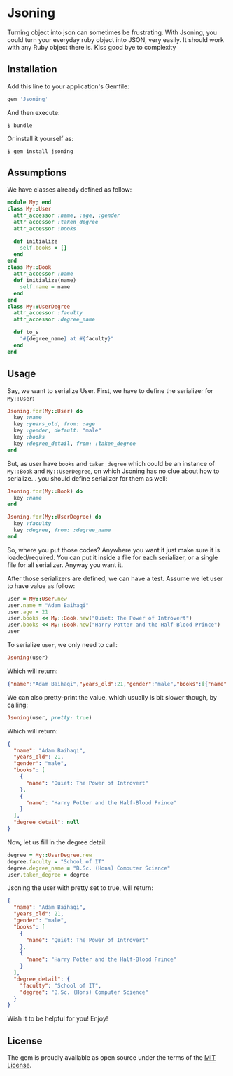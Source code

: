 # Jsoning

Turning object into json can sometimes be frustrating. With Jsoning, you could turn your
everyday ruby object into JSON, very easily. It should work with
any Ruby object there is. Kiss good bye to complexity

## Installation

Add this line to your application's Gemfile:

```ruby
gem 'Jsoning'
```

And then execute:

    $ bundle

Or install it yourself as:

    $ gem install jsoning

## Assumptions

We have classes already defined as follow:

```ruby
module My; end
class My::User
  attr_accessor :name, :age, :gender
  attr_accessor :taken_degree
  attr_accessor :books

  def initialize
    self.books = []
  end
end
class My::Book
  attr_accessor :name
  def initialize(name)
    self.name = name
  end
end
class My::UserDegree
  attr_accessor :faculty
  attr_accessor :degree_name

  def to_s
    "#{degree_name} at #{faculty}"
  end
end
```

## Usage

Say, we want to serialize User. First, we have to define the serializer for `My::User`:

```ruby
Jsoning.for(My::User) do
  key :name
  key :years_old, from: :age
  key :gender, default: "male"
  key :books
  key :degree_detail, from: :taken_degree
end
```

But, as user have `books` and `taken_degree` which could be an instance of `My::Book` and `My::UserDegree`,
on which Jsoning has no clue about how to serialize... you should define serializer for them as well:

```ruby
Jsoning.for(My::Book) do
  key :name
end

Jsoning.for(My::UserDegree) do
  key :faculty
  key :degree, from: :degree_name
end
```

So, where you put those codes? Anywhere you want it just make sure it is loaded/required. You can put it inside
a file for each serializer, or a single file for all serializer. Anyway you want it.

After those serializers are defined, we can have a test. Assume we let user to have value as follow:

```ruby
user = My::User.new
user.name = "Adam Baihaqi"
user.age = 21
user.books << My::Book.new("Quiet: The Power of Introvert")
user.books << My::Book.new("Harry Potter and the Half-Blood Prince")
user
```

To serialize `user`, we only need to call:

```ruby
Jsoning(user)
```

Which will return:

```json
{"name":"Adam Baihaqi","years_old":21,"gender":"male","books":[{"name":"Quiet: The Power of Introvert"},{"name":"Harry Potter and the Half-Blood Prince"}],"degree_detail":null}
```

We can also pretty-print the value, which usually is bit slower though, by calling:

```ruby
Jsoning(user, pretty: true)
```

Which will return:

```json
{
  "name": "Adam Baihaqi",
  "years_old": 21,
  "gender": "male",
  "books": [
    {
      "name": "Quiet: The Power of Introvert"
    },
    {
      "name": "Harry Potter and the Half-Blood Prince"
    }
  ],
  "degree_detail": null
}
```

Now, let us fill in the degree detail:

```ruby
degree = My::UserDegree.new
degree.faculty = "School of IT"
degree.degree_name = "B.Sc. (Hons) Computer Science"
user.taken_degree = degree
```

Jsoning the user with pretty set to true, will return:

```json
{
  "name": "Adam Baihaqi",
  "years_old": 21,
  "gender": "male",
  "books": [
    {
      "name": "Quiet: The Power of Introvert"
    },
    {
      "name": "Harry Potter and the Half-Blood Prince"
    }
  ],
  "degree_detail": {
    "faculty": "School of IT",
    "degree": "B.Sc. (Hons) Computer Science"
  }
}
```

Wish it to be helpful for you! Enjoy!

## License

The gem is proudly available as open source under the terms of the [MIT License](http://opensource.org/licenses/MIT).
